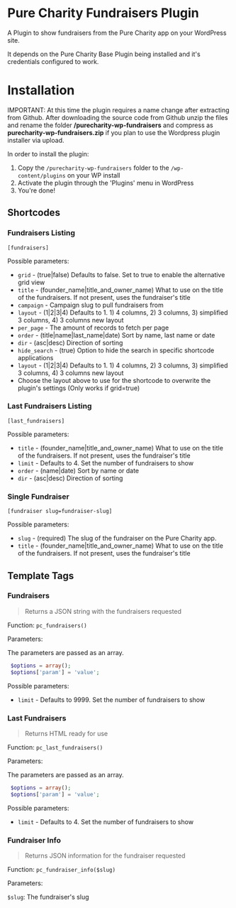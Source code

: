 # Pure Charity Fundraisers Plugin

A Plugin to show fundraisers from the Pure Charity app on your WordPress site.

It depends on the Pure Charity Base Plugin being installed and it's credentials configured to work.

# Installation

IMPORTANT:  At this time the plugin requires a name change after extracting from Github.  After downloading the source code from Github unzip the files and rename the folder **/purecharity-wp-fundraisers** and compress as **purecharity-wp-fundraisers.zip** if you plan to use the Wordpress plugin installer via upload.   

In order to install the plugin:

1. Copy the `/purecharity-wp-fundraisers` folder to the `/wp-content/plugins` on your WP install
2. Activate the plugin through the 'Plugins' menu in WordPress
3. You're done!


## Shortcodes

### Fundraisers Listing
`[fundraisers]`

Possible parameters:
* `grid` - (true|false) Defaults to false. Set to true to enable the alternative grid view
* `title` - (founder_name|title_and_owner_name) What to use on the title of the fundraisers. If not present, uses the fundraiser's title
* `campaign` - Campaign slug to pull fundraisers from
* `layout` - (1|2|3|4) Defaults to 1. 1) 4 columns, 2) 3 columns, 3) simplified 3 columns, 4) 3 columns new layout
* `per_page` - The amount of records to fetch per page
* `order` - (title|name|last_name|date) Sort by name, last name or date
* `dir` - (asc|desc) Direction of sorting
* `hide_search` - (true) Option to hide the search in specific shortcode applications
* `layout` - (1|2|3|4) Defaults to 1. 1) 4 columns, 2) 3 columns, 3) simplified 3 columns, 4) 3 columns new layout
* Choose the layout above to use for the shortcode to overwrite the plugin's settings (Only works if grid=true)

### Last Fundraisers Listing
`[last_fundraisers]`

Possible parameters:
* `title` - (founder_name|title_and_owner_name) What to use on the title of the fundraisers. If not present, uses the fundraiser's title
* `limit` - Defaults to 4. Set the number of fundraisers to show
* `order` - (name|date) Sort by name or date
* `dir` - (asc|desc) Direction of sorting

### Single Fundraiser
`[fundraiser slug=fundraiser-slug]`

Possible parameters:
* `slug` - (required) The slug of the fundraiser on the Pure Charity app.
* `title` - (founder_name|title_and_owner_name) What to use on the title of the fundraisers. If not present, uses the fundraiser's title


## Template Tags

### Fundraisers

> Returns a JSON string with the fundraisers requested

Function:
`pc_fundraisers()`

Parameters:

The parameters are passed as an array.

```php
 $options = array();
 $options['param'] = 'value';
```

Possible parameters:
* `limit` - Defaults to 9999. Set the number of fundraisers to show

### Last Fundraisers

> Returns HTML ready for use

Function:
`pc_last_fundraisers()`

Parameters:

The parameters are passed as an array.

```php
 $options = array();
 $options['param'] = 'value';
```

Possible parameters:
* `limit` - Defaults to 4. Set the number of fundraisers to show

### Fundraiser Info

> Returns JSON information for the fundraiser requested

Function:
`pc_fundraiser_info($slug)`

Parameters:

`$slug`: The fundraiser's slug
